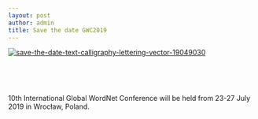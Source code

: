 ```yaml
---
layout: post
author: admin
title: Save the date GWC2019
---
```


[![save-the-date-text-calligraphy-lettering-vector-19049030](http://globalwordnet.org/wp-content/uploads/2018/11/save-the-date-text-calligraphy-lettering-vector-19049030-278x300.jpg)](http://globalwordnet.org/2018/11/20/save-the-date-gwc2019/save-the-date-text-calligraphy-lettering-vector-19049030/)

 

 

10th International Global WordNet Conference will be held from 23-27
July 2019 in Wrocław, Poland.


